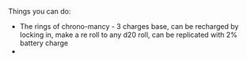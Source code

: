Things you can do:

- The rings of chrono-mancy - 3 charges base, can be recharged by locking in, make a re roll to any d20 roll, can be replicated with 2% battery charge
- 